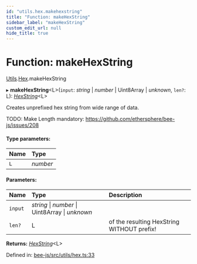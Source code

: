 ```yaml
---
id: "utils.hex.makehexstring"
title: "Function: makeHexString"
sidebar_label: "makeHexString"
custom_edit_url: null
hide_title: true
---
```


# Function: makeHexString

[Utils](../modules/utils.md).[Hex](../modules/utils.hex.md).makeHexString

▸ **makeHexString**<L\>(`input`: *string* \| *number* \| Uint8Array \| *unknown*, `len?`: L): [*HexString*](../types/utils.hex.hexstring.md)<L\>

Creates unprefixed hex string from wide range of data.

TODO: Make Length mandatory: https://github.com/ethersphere/bee-js/issues/208

#### Type parameters:

Name | Type |
:------ | :------ |
`L` | *number* |

#### Parameters:

Name | Type | Description |
:------ | :------ | :------ |
`input` | *string* \| *number* \| Uint8Array \| *unknown* |  |
`len?` | L | of the resulting HexString WITHOUT prefix!    |

**Returns:** [*HexString*](../types/utils.hex.hexstring.md)<L\>

Defined in: [bee-js/src/utils/hex.ts:33](https://github.com/ethersphere/bee-js/blob/430becc/src/utils/hex.ts#L33)
